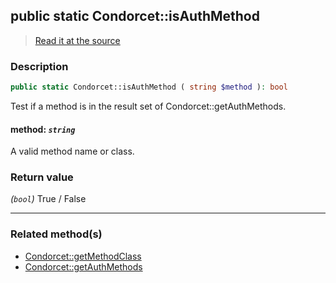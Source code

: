 ## public static Condorcet::isAuthMethod

> [Read it at the source](https://github.com/julien-boudry/Condorcet/blob/master/src/Condorcet.php#L177)

### Description    

```php
public static Condorcet::isAuthMethod ( string $method ): bool
```

Test if a method is in the result set of Condorcet::getAuthMethods.
    

#### **method:** *`string`*   
A valid method name or class.    


### Return value   

*(`bool`)* True / False


---------------------------------------

### Related method(s)      

* [Condorcet::getMethodClass](/Docs/api-reference/Condorcet%20Class/Condorcet--getMethodClass.md)    
* [Condorcet::getAuthMethods](/Docs/api-reference/Condorcet%20Class/Condorcet--getAuthMethods.md)    
